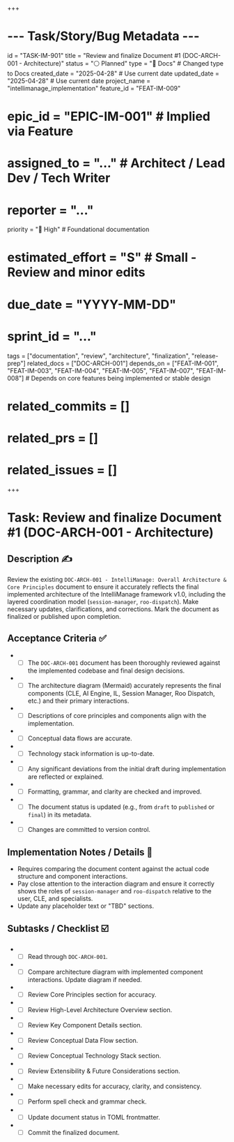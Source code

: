 +++
# --- Task/Story/Bug Metadata ---
id = "TASK-IM-901"
title = "Review and finalize Document #1 (DOC-ARCH-001 - Architecture)"
status = "⚪️ Planned"
type = "📖 Docs" # Changed type to Docs
created_date = "2025-04-28" # Use current date
updated_date = "2025-04-28" # Use current date
project_name = "intellimanage_implementation"
feature_id = "FEAT-IM-009"
# epic_id = "EPIC-IM-001" # Implied via Feature
# assigned_to = "..." # Architect / Lead Dev / Tech Writer
# reporter = "..."
priority = "🔼 High" # Foundational documentation
# estimated_effort = "S" # Small - Review and minor edits
# due_date = "YYYY-MM-DD"
# sprint_id = "..."
tags = ["documentation", "review", "architecture", "finalization", "release-prep"]
related_docs = ["DOC-ARCH-001"]
depends_on = ["FEAT-IM-001", "FEAT-IM-003", "FEAT-IM-004", "FEAT-IM-005", "FEAT-IM-007", "FEAT-IM-008"] # Depends on core features being implemented or stable design
# related_commits = []
# related_prs = []
# related_issues = []
+++

# Task: Review and finalize Document #1 (DOC-ARCH-001 - Architecture)

## Description ✍️

Review the existing `DOC-ARCH-001 - IntelliManage: Overall Architecture & Core Principles` document to ensure it accurately reflects the final implemented architecture of the IntelliManage framework v1.0, including the layered coordination model (`session-manager`, `roo-dispatch`). Make necessary updates, clarifications, and corrections. Mark the document as finalized or published upon completion.

## Acceptance Criteria ✅

*   - [ ] The `DOC-ARCH-001` document has been thoroughly reviewed against the implemented codebase and final design decisions.
*   - [ ] The architecture diagram (Mermaid) accurately represents the final components (CLE, AI Engine, IL, Session Manager, Roo Dispatch, etc.) and their primary interactions.
*   - [ ] Descriptions of core principles and components align with the implementation.
*   - [ ] Conceptual data flows are accurate.
*   - [ ] Technology stack information is up-to-date.
*   - [ ] Any significant deviations from the initial draft during implementation are reflected or explained.
*   - [ ] Formatting, grammar, and clarity are checked and improved.
*   - [ ] The document status is updated (e.g., from `draft` to `published` or `final`) in its metadata.
*   - [ ] Changes are committed to version control.

## Implementation Notes / Details 📝

*   Requires comparing the document content against the actual code structure and component interactions.
*   Pay close attention to the interaction diagram and ensure it correctly shows the roles of `session-manager` and `roo-dispatch` relative to the user, CLE, and specialists.
*   Update any placeholder text or "TBD" sections.

## Subtasks / Checklist ☑️

*   - [ ] Read through `DOC-ARCH-001`.
*   - [ ] Compare architecture diagram with implemented component interactions. Update diagram if needed.
*   - [ ] Review Core Principles section for accuracy.
*   - [ ] Review High-Level Architecture Overview section.
*   - [ ] Review Key Component Details section.
*   - [ ] Review Conceptual Data Flow section.
*   - [ ] Review Conceptual Technology Stack section.
*   - [ ] Review Extensibility & Future Considerations section.
*   - [ ] Make necessary edits for accuracy, clarity, and consistency.
*   - [ ] Perform spell check and grammar check.
*   - [ ] Update document status in TOML frontmatter.
*   - [ ] Commit the finalized document.

